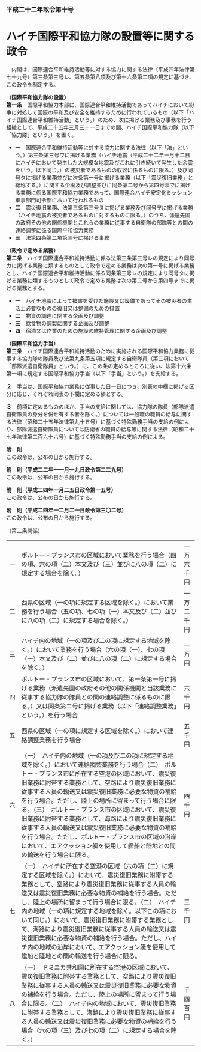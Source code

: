 ### 平成二十二年政令第十号  
# ハイチ国際平和協力隊の設置等に関する政令  
　内閣は、国際連合平和維持活動等に対する協力に関する法律（平成四年法律第七十九号）第三条第三号レ、第五条第八項及び第十六条第二項の規定に基づき、この政令を制定する。  
  
**（国際平和協力隊の設置）**  
**第一条**　国際平和協力本部に、国際連合平和維持活動であってハイチにおいて紛争に対処して国際の平和及び安全を維持するために行われているもの（以下「ハイチ国際連合平和維持活動」という。）のため、次に掲げる業務及び事務を行う組織として、平成二十五年三月三十一日までの間、ハイチ国際平和協力隊（以下「協力隊」という。）を置く。  
* **一**　国際連合平和維持活動等に対する協力に関する法律（以下「法」という。）第三条第三号ワに掲げる業務（ハイチ地震（平成二十二年一月十二日にハイチにおいて発生した大規模な地震及びこれに引き続いて発生した余震をいう。以下同じ。）の被災者であるものの収容に係るものに限る。）及び同号タに掲げる業務並びに次条第一号に掲げる業務（以下「震災復旧業務」と総称する。）に関する企画及び調整並びに同条第二号から第四号までに掲げる業務に係る国際平和協力業務であって、国際連合ハイチ安定化ミッション軍事部門司令部において行われるもの  
* **二**　震災復旧業務、法第三条第三号ヌに掲げる業務及び同号ヲに掲げる業務（ハイチ地震の被災者であるものに対するものに限る。）のうち、派遣先国の政府その他の関係機関とこれらの業務に従事する自衛隊の部隊等との間の連絡調整に係る国際平和協力業務  
* **三**　法第四条第二項第三号に掲げる事務  
  
**（政令で定める業務）**  
**第二条**　ハイチ国際連合平和維持活動に係る法第三条第三号レの規定により同号カに掲げる業務に類するものとして政令で定める業務は次の第一号に掲げる業務とし、ハイチ国際連合平和維持活動に係る同条第三号レの規定により同号タに掲げる業務に類するものとして政令で定める業務は次の第二号から第四号までに掲げる業務とする。  
* **一**　ハイチ地震によって被害を受けた施設又は設備であってその被災者の生活上必要なものの復旧又は整備のための措置  
* **二**　物資の調達に関する企画及び調整  
* **三**　飲食物の調製に関する企画及び調整  
* **四**　宿泊又は作業のための施設の維持管理に関する企画及び調整  
  
**（国際平和協力手当）**  
**第三条**　ハイチ国際連合平和維持活動のために実施される国際平和協力業務に従事する協力隊の隊員及び法第九条第五項に規定する自衛隊員（第三項において「部隊派遣自衛隊員」という。）に、この条の定めるところに従い、法第十六条第一項に規定する国際平和協力手当（以下「手当」という。）を支給する。  
  
**２**　手当は、国際平和協力業務に従事した日一日につき、別表の中欄に掲げる区分に応じ、それぞれ同表の下欄に定める額とする。  
  
**３**　前項に定めるもののほか、手当の支給に関しては、協力隊の隊員（部隊派遣自衛隊員の身分を併せ有する者を除く。）については一般職の職員の給与に関する法律（昭和二十五年法律第九十五号）に基づく特殊勤務手当の支給の例により、部隊派遣自衛隊員については防衛省の職員の給与等に関する法律（昭和二十七年法律第二百六十六号）に基づく特殊勤務手当の支給の例による。  
  
**附　則**  
この政令は、公布の日から施行する。  
  
**附　則（平成二二年一一月一九日政令第二二九号）**  
この政令は、公布の日から施行する。  
  
**附　則（平成二四年一月二五日政令第一五号）**  
この政令は、公布の日から施行する。  
  
**附　則（平成二四年一二月二一日政令第三〇二号）**  
この政令は、公布の日から施行する。  
  
（第三条関係）  

||||  
| --- | --- | --- |  
|一|ポルトー・プランス市の区域において業務を行う場合（四の項、六の項（二）本文及び（三）並びに八の項（二）に規定する場合を除く。）|一万六千円|  
|二|西県の区域（一の項に規定する区域を除く。）において業務を行う場合（五の項、七の項（一）本文及び（二）並びに八の項（二）に規定する場合を除く。）|一万二千円|  
|三|ハイチ内の地域（一の項及び二の項に規定する地域を除く。）において業務を行う場合（六の項（一）、七の項（一）本文及び（二）並びに八の項（二）に規定する場合を除く。）|一万円|  
|四|ポルトー・プランス市の区域において、第一条第一号に掲げる業務（派遣先国の政府その他の関係機関と当該業務に従事する協力隊の隊員との間の連絡調整に係るものに限る。）又は同条第二号に掲げる業務（以下「連絡調整業務」という。）を行う場合|六千円|  
|五|西県の区域（一の項に規定する区域を除く。）において連絡調整業務を行う場合|五千円|  
|六|（一）　ハイチ内の地域（一の項及び二の項に規定する地域を除く。）において連絡調整業務を行う場合（二）　ポルトー・プランス市に所在する空港の区域において、震災復旧業務に附帯する業務として、空路により震災復旧業務に従事する人員の輸送又は震災復旧業務に必要な物資の補給を行う場合。ただし、陸上の場所に留まって行う場合に限る。（三）　ポルトー・プランス市の区域において、震災復旧業務に附帯する業務として、海路により震災復旧業務に従事する人員の輸送又は震災復旧業務に必要な物資の補給を行う場合。ただし、ポルトー・プランス市の区域の沿岸において、エアクッション艇を使用して艦船と陸地との間の輸送を行う場合に限る。|四千円|  
|七|（一）　ハイチに所在する空港の区域（六の項（二）に規定する区域を除く。）において、震災復旧業務に附帯する業務として、空路により震災復旧業務に従事する人員の輸送又は震災復旧業務に必要な物資の補給を行う場合。ただし、陸上の場所に留まって行う場合に限る。（二）　ハイチ内の地域（一の項に規定する地域を除く。以下この項において同じ。）において、震災復旧業務に附帯する業務として、海路により震災復旧業務に従事する人員の輸送又は震災復旧業務に必要な物資の補給を行う場合。ただし、ハイチ内の地域の沿岸において、エアクッション艇を使用して艦船と陸地との間の輸送を行う場合に限る。|三千円|  
|八|（一）　ドミニカ共和国に所在する空港の区域において、震災復旧業務に附帯する業務として、空路により震災復旧業務に従事する人員の輸送又は震災復旧業務に必要な物資の補給を行う場合。ただし、陸上の場所に留まって行う場合に限る。（二）　ハイチ内の地域において、震災復旧業務に附帯する業務として、海路により震災復旧業務に従事する人員の輸送又は震災復旧業務に必要な物資の補給を行う場合（六の項（三）及び七の項（二）に規定する場合を除く。）|千四百円|  
  
